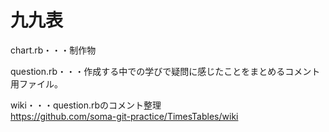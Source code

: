 # 九九表

chart.rb・・・制作物

question.rb・・・作成する中での学びで疑問に感じたことをまとめるコメント用ファイル。

wiki・・・question.rbのコメント整理<br>
https://github.com/soma-git-practice/TimesTables/wiki
